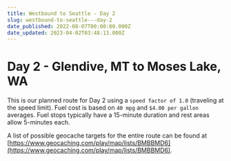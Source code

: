 ```yaml
---
title: Westbound to Seattle - Day 2
slug: westbound-to-seattle---day-2
date_published: 2022-08-07T00:00:00.000Z
date_updated: 2023-04-02T03:48:13.000Z
---
```


# Day 2 - Glendive, MT to Moses Lake, WA

This is our planned route for Day 2 using a `speed factor of 1.0` (traveling at the speed limit).  Fuel cost is based on `40 mpg` and `$4.00 per gallon` averages.  Fuel stops typically have a 15-minute duration and rest areas allow 5-minutes each.

A list of possible geocache targets for the entire route can be found at [https://www.geocaching.com/play/map/lists/BMBBMD6](https://www.geocaching.com/play/map/lists/BMBBMD6).

